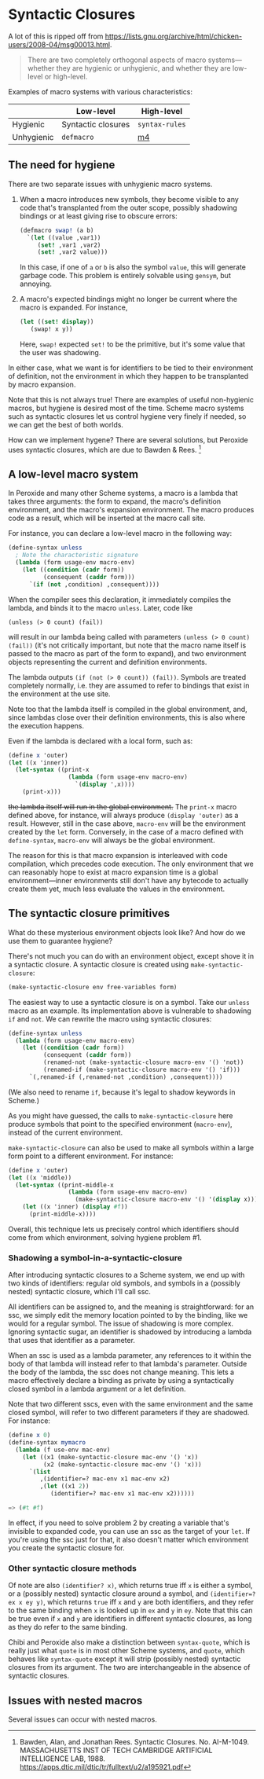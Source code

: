 # Syntactic Closures

A lot of this is ripped off from
https://lists.gnu.org/archive/html/chicken-users/2008-04/msg00013.html.


> There are two completely orthogonal aspects of macro systems—whether they are hygienic
> or unhygienic, and whether they are low-level or high-level.

Examples of macro systems with various characteristics:

|            	| Low-level          	| High-level                             	|
|------------	|--------------------	|----------------------------------------	|
| Hygienic   	| Syntactic closures 	| `syntax-rules`                         	|
| Unhygienic 	| `defmacro`         	| [m4](https://www.gnu.org/software/m4/) 	|


## The need for hygiene

There are two separate issues with unhygienic macro systems.

1. When a macro introduces new symbols, they become visible to any code that's transplanted
   from the outer scope, possibly shadowing bindings or at least giving rise to obscure
   errors:
   
   ```scheme
   (defmacro swap! (a b)
     `(let ((value ,var1)) 
        (set! ,var1 ,var2) 
        (set! ,var2 value))) 
   ```
   
   In this case, if one of `a` or `b` is also the symbol `value`, this will generate garbage
   code. This problem is entirely solvable using `gensym`, but annoying.
   
2. A macro's expected bindings might no longer be current where the macro is expanded.
   For instance,
   
   ```scheme
   (let ((set! display))
      (swap! x y))
   ```
   
   Here, `swap!` expected `set!` to be the primitive, but it's some value that the user
   was shadowing.
   
In either case, what we want is for identifiers to be tied to their environment of
definition, not the environment in which they happen to be transplanted by macro expansion.

Note that this is not always true! There are examples of useful non-hygienic macros,
but hygiene is desired most of the time. Scheme macro systems such as syntactic closures
let us control hygiene very finely if needed, so we can get the best of both worlds.

How can we implement hygene? There are several solutions, but Peroxide uses syntactic
closures, which are due to Bawden & Rees. [^1]

[^1]: Bawden, Alan, and Jonathan Rees. Syntactic Closures. No. AI-M-1049. MASSACHUSETTS
      INST OF TECH CAMBRIDGE ARTIFICIAL INTELLIGENCE LAB, 1988.
      https://apps.dtic.mil/dtic/tr/fulltext/u2/a195921.pdf
      
## A low-level macro system

In Peroxide and many other Scheme systems, a macro is a lambda that takes three arguments:
the form to expand, the macro's definition environment, and the macro's expansion
environment. The macro produces code as a result, which will be inserted at the macro
call site.

For instance, you can declare a low-level macro in the following way:

```scheme
(define-syntax unless
  ; Note the characteristic signature
  (lambda (form usage-env macro-env)
    (let ((condition (cadr form))
          (consequent (caddr form)))
      `(if (not ,condition) ,consequent))))  
```

When the compiler sees this declaration, it immediately compiles the lambda, and binds
it to the macro `unless`. Later, code like

```
(unless (> 0 count) (fail))
```

will result in our lambda being called with parameters `(unless (> 0 count) (fail))` (it's
not critically important, but note that the macro name itself is passed to the macro as
part of the form to expand), and two environment objects representing the current and
definition environments.

The lambda outputs `(if (not (> 0 count)) (fail))`. Symbols are treated completely normally,
i.e. they are assumed to refer to bindings that exist in the environment at the use site.

Note too that the lambda itself is compiled in the global environment, and, since lambdas
close over their definition environments, this is also where the execution happens.

Even if the lambda is declared with a local form, such as:

```scheme
(define x 'outer)
(let ((x 'inner))
  (let-syntax ((print-x
                 (lambda (form usage-env macro-env)
                   `(display ',x))))
    (print-x)))
```

~~the lambda itself will run in the global environment.~~ The `print-x` macro defined above,
for
instance, will always produce `(display 'outer)` as a result. However, still in the case
above, `macro-env` will be the environment created by the `let` form. Conversely, in
the case of a macro defined with `define-syntax`, `macro-env` will always be
the global environment.

The reason for this is that macro expansion is interleaved with code compilation, which
precedes code execution. The only environment that we can reasonably hope to exist at
macro expansion time is a global environment—inner environments still don't have any
bytecode to actually create them yet, much less evaluate the values in the environment.

## The syntactic closure primitives

What do these mysterious environment objects look like? And how do we use them to
guarantee hygiene?

There's not much you can do with an environment object, except shove it in a syntactic
closure. A syntactic closure is created using `make-syntactic-closure`:

```scheme
(make-syntactic-closure env free-variables form)
```

The easiest way to use a syntactic closure is on a symbol. Take our `unless` macro as
an example. Its implementation above is vulnerable to shadowing `if` and `not`. We can
rewrite the macro using syntactic closures:

```scheme
(define-syntax unless
  (lambda (form usage-env macro-env)
    (let ((condition (cadr form))
          (consequent (caddr form))
          (renamed-not (make-syntactic-closure macro-env '() 'not))
          (renamed-if (make-syntactic-closure macro-env '() 'if)))
      `(,renamed-if (,renamed-not ,condition) ,consequent))))  
```

(We also need to rename `if`, because it's legal to shadow keywords in Scheme.)

As you might have guessed, the calls to `make-syntactic-closure` here produce symbols
that point to the specified environment (`macro-env`), instead of the current environment.

`make-syntactic-closure` can also be used to make all symbols within a large form point
to a different environment. For instance:

```scheme
(define x 'outer)
(let ((x 'middle))
  (let-syntax ((print-middle-x
                 (lambda (form usage-env macro-env)
                   (make-syntactic-closure macro-env '() '(display x)))))
    (let ((x 'inner) (display #f))
      (print-middle-x))))
```

Overall, this technique lets us precisely control which identifiers should come from
which environment, solving hygiene problem #1.

### Shadowing a symbol-in-a-syntactic-closure

After introducing syntactic closures to a Scheme system, we end up with two kinds of
identifiers: regular old symbols, and symbols in a (possibly nested) syntactic closure,
which I'll call ssc.

All identifiers can be assigned to, and the meaning is straightforward: for an ssc,
we simply edit the memory location pointed to by the binding, like we would for a regular
symbol. The issue of shadowing is more complex. Ignoring syntactic sugar, an identifier
is shadowed by introducing a lambda that uses that identifier as a parameter.

When an ssc is used as a lambda parameter, any references to it within the body of that
lambda will instead refer to that lambda's parameter. Outside the body of the lambda,
the ssc does not change meaning. This lets a macro effectively declare a binding as
private by using a syntactically closed symbol in a lambda argument or a let definition.

Note that two different sscs, even with the same environment and the same closed symbol,
will refer to two different parameters if they are shadowed. For instance:

```scheme
(define x 0)
(define-syntax mymacro
  (lambda (f use-env mac-env)
    (let ((x1 (make-syntactic-closure mac-env '() 'x))
          (x2 (make-syntactic-closure mac-env '() 'x)))
      `(list
         ,(identifier=? mac-env x1 mac-env x2)
         ,(let ((x1 2))
            (identifier=? mac-env x1 mac-env x2))))))

=> (#t #f)
```

In effect, if you need to solve problem 2 by creating a variable that's invisible to
expanded code, you can use an ssc as the target of your `let`. If you're using the ssc
just for that, it also doesn't matter which environment you create the syntactic closure
for.

### Other syntactic closure methods

Of note are also `(identifier? x)`, which returns true iff `x` is either a symbol, or
a (possibly nested) syntactic closure around a symbol, and `(identifier=? ex x ey y)`, which
returns `true` iff `x` and `y` are both identifiers, and they refer to the same binding
when `x` is looked up in `ex` and `y` in `ey`.
Note that this can be true even if `x` and `y` are identifiers in different syntactic
closures, as long as they do refer to the same binding.

Chibi and Peroxide also make a distinction between `syntax-quote`, which is really just
what `quote` is in most other Scheme systems, and `quote`, which behaves like `syntax-quote`
except it will strip (possibly nested) syntactic closures from its argument. The two
are interchangeable in the absence of syntactic closures. 

## Issues with nested macros

Several issues can occur with nested macros.


